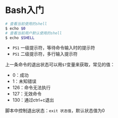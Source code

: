 # Bash入门

``` Bash
# 查看当前使用的shell
$ echo $0
# 查看当前用户默认使用的shell
$ echo $SHELL
```

- `PS1` 一级提示符，等待命令输入时的提示符
- `PS1` 二级提示符，多行输入提示符

上一条命令的退出状态可以用`$?`变量来获取，常见的值：

- 0：成功
- 1：未知错误
- 126：命令无法执行
- 127：无效命令
- 130：通过ctrl+c退出

脚本中控制退出状态：`exit 状态值`，默认状态值为0

